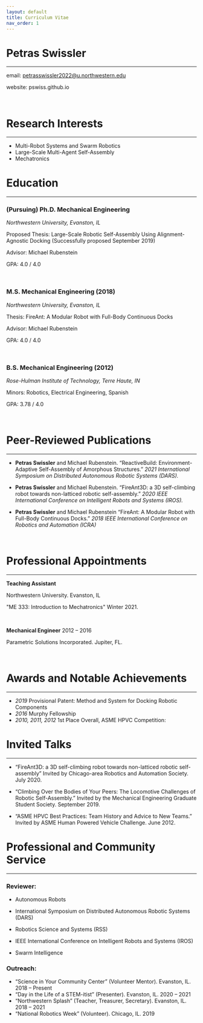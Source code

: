 ```yaml
---
layout: default
title: Curriculum Vitae
nav_order: 1
---
```


# Petras Swissler

----

email: petrasswissler2022@u.northwestern.edu

website: pswiss.github.io

&nbsp;
&nbsp;

# Research Interests

----
 
- Multi-Robot Systems and Swarm Robotics
- Large-Scale Multi-Agent Self-Assembly
- Mechatronics

# Education

----

### (Pursuing) Ph.D. Mechanical Engineering

_Northwestern University, Evanston, IL_

Proposed Thesis: Large-Scale Robotic Self-Assembly Using Alignment-Agnostic Docking (Successfully proposed September 2019)

Advisor: Michael Rubenstein

GPA: 4.0 / 4.0

&nbsp;


### M.S. Mechanical Engineering (2018)

_Northwestern University, Evanston, IL_

Thesis: FireAnt: A Modular Robot with Full-Body Continuous Docks

Advisor: Michael Rubenstein

GPA: 4.0 / 4.0

&nbsp;

### B.S. Mechanical Engineering (2012)

_Rose-Hulman Institute of Technology, Terre Haute, IN_

Minors: Robotics, Electrical Engineering, Spanish	

GPA: 3.78 / 4.0

&nbsp;
&nbsp;

# Peer-Reviewed Publications 

----

- **Petras Swissler** and  Michael Rubenstein. “ReactiveBuild: Environment-Adaptive Self-Assembly of Amorphous Structures.” _2021 International Symposium on Distributed Autonomous Robotic Systems (DARS)._

- **Petras Swissler** and Michael Rubenstein. “FireAnt3D: a 3D self-climbing robot towards non-latticed robotic self-assembly.” _2020 IEEE International Conference on Intelligent Robots and Systems (IROS)._

- **Petras Swissler** and Michael Rubenstein “FireAnt: A Modular Robot with Full-Body Continuous Docks.” _2018 IEEE International Conference on Robotics and Automation (ICRA)_

&nbsp;
&nbsp;

# Professional Appointments

----

**Teaching Assistant**

Northwestern University. Evanston, IL

"ME 333: Introduction to Mechatronics" Winter 2021.

&nbsp;

**Mechanical Engineer** 2012 – 2016 

Parametric Solutions Incorporated. Jupiter, FL.

&nbsp;
&nbsp;

# Awards and Notable Achievements

----

- _2019_ Provisional Patent: Method and System for Docking Robotic Components 
- _2016_ Murphy Fellowship
- _2010, 2011, 2012_ 1st Place Overall, ASME HPVC Competition: 				         

# Invited Talks

----

- “FireAnt3D: a 3D self-climbing robot towards non-latticed robotic self-assembly” Invited by Chicago-area Robotics and Automation Society. July 2020.

- “Climbing Over the Bodies of Your Peers: The Locomotive Challenges of Robotic Self-Assembly.” Invited by the Mechanical Engineering Graduate Student Society. September 2019.

- “ASME HPVC Best Practices: Team History and Advice to New Teams.” Invited by ASME Human Powered Vehicle Challenge. June 2012.

# Professional and Community Service

----

### Reviewer:

- Autonomous Robots

- International Symposium on Distributed Autonomous Robotic Systems (DARS)

- Robotics Science and Systems (RSS)

- IEEE International Conference on Intelligent Robots and Systems (IROS)

- Swarm Intelligence

### Outreach:

- “Science in Your Community Center” (Volunteer Mentor). Evanston, IL. 2018 – Present 
- “Day in the Life of a STEM-itist” (Presenter). Evanston, IL. 2020 – 2021
- “Northwestern Splash” (Teacher, Treasurer, Secretary). Evanston, IL. 2018 – 2021
- “National Robotics Week” (Volunteer). Chicago, IL. 2019

